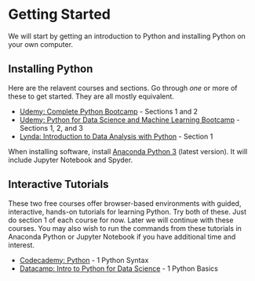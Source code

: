 # Getting Started

We will start by getting an introduction to Python and installing Python on your own computer.

## Installing Python

Here are the relavent courses and sections. Go through *one* or more of these to get started. They are all mostly equivalent.

* [Udemy: Complete Python Bootcamp](https://www.udemy.com/complete-python-bootcamp/) - Sections 1 and 2
* [Udemy: Python for Data Science and Machine Learning Bootcamp](https://www.udemy.com/python-for-data-science-and-machine-learning-bootcamp/) - Sections 1, 2, and 3
* [Lynda: Introduction to Data Analysis with Python](https://www.lynda.com/Numpy-tutorials/Introduction-Data-Analysis-Python/) - Section 1

When installing software, install [Anaconda Python 3](https://www.continuum.io/downloada) (latest version). It will include Jupyter Notebook and Spyder.

## Interactive Tutorials

These two free courses offer browser-based environments with guided, interactive, hands-on tutorials for learning Python. 
Try both of these. Just do section 1 of each course for now. Later we will continue with these courses. You may also wish to
run the commands from these tutorials in Anaconda Python or Jupyter Notebook if you have additional time and interest.

* [Codecademy: Python](https://www.codecademy.com/learn/python) - 1 Python Syntax
* [Datacamp: Intro to Python for Data Science](https://campus.datacamp.com/courses/intro-to-python-for-data-science/) - 1 Python Basics
